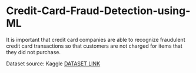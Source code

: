 # Credit-Card-Fraud-Detection-using-ML


It is important that credit card companies are able to recognize fraudulent credit card transactions so that customers are not charged for items that they did not purchase.

Dataset source: Kaggle
[DATASET LINK](https://www.kaggle.com/datasets/mlg-ulb/creditcardfraud/)
